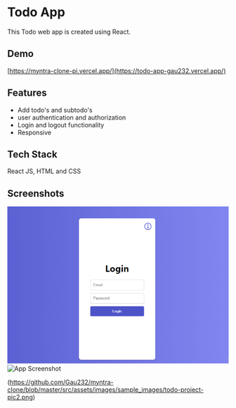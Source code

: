 # Todo App

This Todo web app is created using React.

## Demo

[https://myntra-clone-pi.vercel.app/](https://todo-app-gau232.vercel.app/)
## Features

- Add todo's and subtodo's
- user authentication and authorization
- Login and logout functionality
- Responsive

## Tech Stack

React JS, HTML and CSS

## Screenshots

![App Screenshot](https://github.com/Gau232/TodoApp/blob/main/src/assets/sample_images/todo-project-pic1.png)
![App Screenshot](https://github.com/Gau232/TodoApp/blob/main/src/assets/sample_images/todo-project-pic.png)


(https://github.com/Gau232/myntra-clone/blob/master/src/assets/images/sample_images/todo-project-pic2.png)



